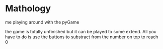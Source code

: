 # Mathology
me playing around with the pyGame

the game is totally unfinished but it can be played to some extend. All you have to do is use the buttons to substract from the number on top to reach 0

